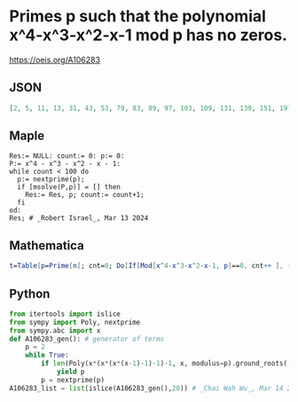 # Primes p such that the polynomial x^4\-x^3\-x^2\-x\-1 mod p has no zeros\.
https://oeis.org/A106283
## JSON
```JSON
[2, 5, 11, 13, 31, 43, 53, 79, 83, 89, 97, 103, 109, 131, 139, 151, 197, 199, 229, 233, 239, 251, 257, 271, 283, 313, 317, 347, 359, 367, 379, 389, 433, 443, 461, 479, 487, 521, 569, 571, 577, 593, 599, 601, 617, 631, 641, 643, 647, 659, 673, 677, 719, 769, 797]
```
## Maple
```Maple
Res:= NULL: count:= 0: p:= 0:
P:= x^4 - x^3 - x^2 - x - 1:
while count < 100 do
  p:= nextprime(p);
  if [msolve(P,p)] = [] then
    Res:= Res, p; count:= count+1;
  fi
od:
Res; # _Robert Israel_, Mar 13 2024
```
## Mathematica
```Mathematica
t=Table[p=Prime[n]; cnt=0; Do[If[Mod[x^4-x^3-x^2-x-1, p]==0, cnt++ ], {x, 0, p-1}]; cnt, {n, 200}];Prime[Flatten[Position[t, 0]]]
```
## Python
```Python
from itertools import islice
from sympy import Poly, nextprime
from sympy.abc import x
def A106283_gen(): # generator of terms
    p = 2
    while True:
        if len(Poly(x*(x*(x*(x-1)-1)-1)-1, x, modulus=p).ground_roots())==0:
            yield p
        p = nextprime(p)
A106283_list = list(islice(A106283_gen(),20)) # _Chai Wah Wu_, Mar 14 2024
```
